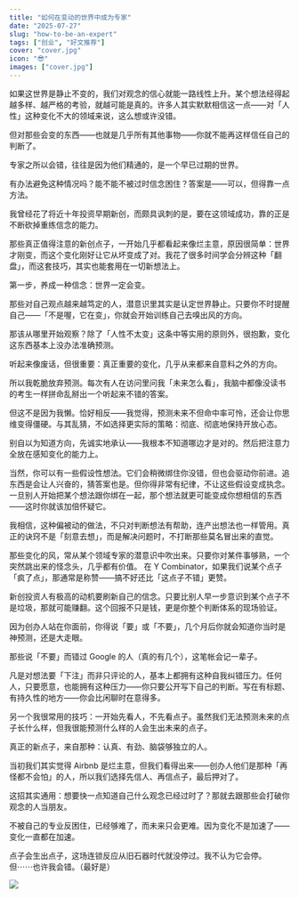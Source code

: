 ```yaml
---
title: "如何在变动的世界中成为专家"
date: "2025-07-27"
slug: "how-to-be-an-expert"
tags: ["创业", "好文推荐"]
cover: "cover.jpg"
icon: "😎"
images: ["cover.jpg"]
---
```

如果这世界是静止不变的，我们对观念的信心就能一路线性上升。某个想法经得起越多样、越严格的考验，就越可能是真的。许多人其实默默相信这一点——对「人性」这种变化不大的领域来说，这么想或许没错。



但对那些会变的东西——也就是几乎所有其他事物——你就不能再这样信任自己的判断了。



专家之所以会错，往往是因为他们精通的，是一个早已过期的世界。



有办法避免这种情况吗？能不能不被过时信念困住？答案是——可以，但得靠一点方法。



我曾经花了将近十年投资早期新创，而颇具讽刺的是，要在这领域成功，靠的正是不断砍掉重练信念的能力。



那些真正值得注意的新创点子，一开始几乎都看起来像烂主意，原因很简单：世界才刚变，而这个变化刚好让它从坏变成了对。我花了很多时间学会分辨这种「翻盘」，而这套技巧，其实也能套用在一切新想法上。



第一步，养成一种信念：世界一定会变。



那些对自己观点越来越笃定的人，潜意识里其实是认定世界静止。只要你不时提醒自己——「不是喔，它在变」，你就会开始训练自己去嗅出风的方向。



那该从哪里开始观察？除了「人性不太变」这条中等实用的原则外，很抱歉，变化这东西基本上没办法准确预测。



听起来像废话，但很重要：真正重要的变化，几乎从来都来自意料之外的方向。



所以我乾脆放弃预测。每次有人在访问里问我「未来怎么看」，我脑中都像没读书的考生一样拼命乱掰出一个听起来不错的答案。



但这不是因为我懒。恰好相反——我觉得，预测未来不但命中率可怜，还会让你思维变得僵硬。与其乱猜，不如选择更实际的策略：彻底、彻底地保持开放心态。



别自以为知道方向，先诚实地承认——我根本不知道哪边才是对的。然后把注意力全放在感知变化的能力上。



当然，你可以有一些假设性想法。它们会稍微绑住你没错，但也会驱动你前进。追东西是会让人兴奋的，猜答案也是。但你得非常有纪律，不让这些假设变成执念。
一旦别人开始把某个想法跟你绑在一起，那个想法就更可能变成你想相信的东西——这时你就该加倍怀疑它。



我相信，这种偏被动的做法，不只对判断想法有帮助，连产出想法也一样管用。真正的诀窍不是「刻意去想」，而是解决问题时，不打断那些莫名冒出来的直觉。



那些变化的风，常从某个领域专家的潜意识中吹出来。只要你对某件事够熟，一个突然跳出来的怪念头，几乎都有价值。
在 Y Combinator，如果我们说某个点子「疯了点」，那通常是称赞——搞不好还比「这点子不错」更赞。



新创投资人有极高的动机要刷新自己的信念。只要比别人早一步意识到某个点子不是垃圾，那就可能赚翻。这个回报不只是钱，更是你整个判断体系的现场验证。



因为创办人站在你面前，你得说「要」或「不要」，几个月后你就会知道你当时是神预测，还是大走眼。



那些说「不要」而错过 Google 的人（真的有几个），这笔帐会记一辈子。



凡是对想法要「下注」而非只评论的人，基本上都拥有这种自我纠错压力。任何人，只要愿意，也能拥有这种压力——你只要公开写下自己的判断。写在有标题、有持久性的地方——你会比闲聊时在意得多。



另一个我很常用的技巧：一开始先看人，不先看点子。虽然我们无法预测未来的点子长什么样，但我很能预测什么样的人会生出未来的点子。



真正的新点子，来自那种：认真、有劲、脑袋够独立的人。



当初我们其实觉得 Airbnb 是烂主意，但我们看得出来——创办人他们是那种「再怪都不会怕」的人，所以我们选择先信人、再信点子，最后押对了。



这招其实通用：想要快一点知道自己什么观念已经过时了？那就去跟那些会打破你观念的人当朋友。



不被自己的专业反困住，已经够难了，而未来只会更难。因为变化不是加速了——变化一直都在加速。



点子会生出点子，这场连锁反应从旧石器时代就没停过。我不认为它会停。
但⋯⋯也许我会错。（最好是）




![](https://prod-files-secure.s3.us-west-2.amazonaws.com/112d0858-5090-4d34-a606-b75eb8d65fd2/46476355-9cf3-4e99-9b7a-3531bc426380/1000202064.png?X-Amz-Algorithm=AWS4-HMAC-SHA256&X-Amz-Content-Sha256=UNSIGNED-PAYLOAD&X-Amz-Credential=ASIAZI2LB4666GYCIKRL%2F20250827%2Fus-west-2%2Fs3%2Faws4_request&X-Amz-Date=20250827T171129Z&X-Amz-Expires=3600&X-Amz-Security-Token=IQoJb3JpZ2luX2VjEDgaCXVzLXdlc3QtMiJHMEUCIASR76fzJAccM1eSFkjegsw9%2FnzCIZVs0hG8g7v%2BZL0aAiEA7CbdlfTa8karDN3vCJGFuZQieZYkhCwAC4mnLCtjgaoqiAQIkf%2F%2F%2F%2F%2F%2F%2F%2F%2F%2FARAAGgw2Mzc0MjMxODM4MDUiDIViK2DYGavDL0M2TSrcA9191vLTMJuU5YadIlMcs%2F3DC%2BKmIE6rDrQtfeufHdRQTU8x0lTMxkC1KnkfgOygYj09vkxyapWq2KrdQdZKPsGqa3XiByiNxg%2BlMViqsg97Z%2BGxohOb%2BqHklz48kBqZ2adQ5fsLdn6HTspF4LnSur63hZlSOsZXW4AgbPWH84V6jrr9XsVcRMpfr%2BYWcCKHxgwahKuBq0n9iBEa%2BHTH9wgOaFqw8jeI%2B%2B3jStEnwQh8lVH3wOYjqSWij8w%2FdGB79G1btzipq2WFCNUEfGy%2F%2FTayQOStDmqPAdaREF3h1UpKHa7ilHVCdzCzVwSmsY1I90g7MCizfbIT1%2BCx8QxJLbKzBKTxUhuJHheJE5XYR314%2FGTZQkKyUt4YLNh9KjojuaF2arv5Nwuw%2Ba5D05zXdk6xnMjo6ten5dWc4%2FASz5bmrAdUG5qQycEsYJV3Pv1mCubOlnedZtnbwO8zSv0daSXdeGRyr5ba1vzBGYDQ8iRw6LtuYqOTcapbm2R1MhYj9eEWgwaB02DOXeZpcU6OnZLvSJbXH%2BrR42q5t5wrVkFTsDlrr1YA%2FZ%2BAX5skI0pkfkdjWoeAKGTvmPWN4NTo6T%2BHA7PmAwGec2e6gQl5lXHpPueRzU4obbun%2B7sNMJ7PvMUGOqUBCYK9ISE5fpCp3%2BIMAyNF%2FJDNJ7z2DTJMn16uvRd%2Fzg7X89Xf1ZmuIWvnqerJg3RgRScQY%2FNqFkecuq8%2F0Xfp1gnHLlo%2Fay8U3LosVQ5AFujWSXT%2BZninTTT63XcG95DE1ApnQOIh7JWBWSXIKlitB3NW1kkZv5cZJvtBAKz9qWWR9yM55PSrZ4%2BZMop42tn86Wb0Tf22TfnrMW4UfbPN3j01PiIl&X-Amz-Signature=93e6ca4735c24e6c80abf9d50af733eaf60c10d60645aa028ad2665662c9a2e4&X-Amz-SignedHeaders=host&x-amz-checksum-mode=ENABLED&x-id=GetObject)

